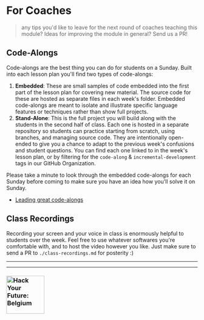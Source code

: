 # For Coaches

> any tips you'd like to leave for the next round of coaches teaching this module? Ideas for improving the module in general?  Send us a PR!

## Code-Alongs

Code-alongs are the best thing you can do for students on a Sunday.  Built into each lesson plan you'll find two types of code-alongs:

1. __Embedded__: These are small samples of code embedded into the first part of the lesson plan for covering new material.  The source code for these are hosted as separate files in each week's folder.  Embedded code-alongs are meant to isolate and illustrate specific language features or techniques rather than show full projects.
1. __Stand-Alone__: This is the full project you will build along with the students in the second half of class.  Each one is hosted in a separate repository so students can practice starting from scratch, using branches, and managing source code. They are intentionally open-ended to give you a chance to adapt to the previous week's confusions and student questions. You can find each one linked to in the week's lesson plan, or by filtering for the `code-along` & `incremental-development` tags in our GitHub Organization.

Please take a minute to look through the embedded code-alongs for each Sunday before coming to make sure you have an idea how you'll solve it on Sunday.

* [Leading great code-alongs](https://teachtogether.tech/#s:performance-live)

## Class Recordings

Recording your screen and your voice in class is enormously helpful to students over the week.  Feel free to use whatever softwares you're comfortable with, and to host the video however you like.  Just make sure to send a PR to `./class-recordings.md` for posterity :)

---
---

### <a href="https://hackyourfuture.be" target="_blank"><img src="https://user-images.githubusercontent.com/18554853/63941625-4c7c3d00-ca6c-11e9-9a76-8d5e3632fe70.jpg" width="100" height="100" alt="Hack Your Future: Belgium"></a>
